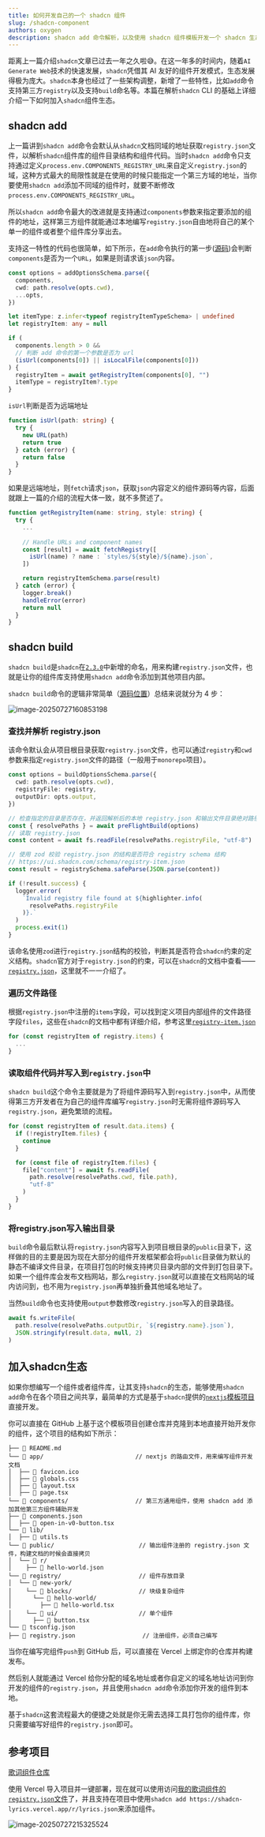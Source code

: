 ```yaml
---
title: 如何开发自己的一个 shadcn 组件
slug: /shadcn-component
authors: oxygen
description: shadcn add 命令解析，以及使用 shadcn 组件模板开发一个 shadcn 生态的组件
---
```


距离上一篇介绍`shadcn`文章已过去一年之久啦😅。在这一年多的时间内，随着`AI Generate Web`技术的快速发展，`shadcn`凭借其 AI 友好的组件开发模式，生态发展得极为庞大。`shadcn`本身也经过了一些架构调整，新增了一些特性，比如`add`命令支持第三方`registry`以及支持`build`命名等。本篇在解析`shadcn` CLI 的基础上详细介绍一下如何加入`shadcn`组件生态。

<!--truncate-->

## shadcn add

上一篇讲到`shadcn add`命令会默认从`shadcn`文档同域的地址获取`registry.json`文件，以解析`shadcn`组件库的组件目录结构和组件代码。当时`shadcn add`命令只支持通过定义`process.env.COMPONENTS_REGISTRY_URL`来自定义`registry.json`的域，这种方式最大的局限性就是在使用的时候只能指定一个第三方域的地址，当你要使用`shadcn add`添加不同域的组件时，就要不断修改`process.env.COMPONENTS_REGISTRY_URL`。

所以`shadcn add`命令最大的改进就是支持通过`components`参数来指定要添加的组件的地址，这样第三方组件就能通过本地编写`registry.json`自由地将自己的某个单一的组件或者整个组件库分享出去。

支持这一特性的代码也很简单，如下所示，在`add`命令执行的第一步([源码](https://github.com/shadcn-ui/ui/blob/97a8de1c1b2ae590cc9dbe17970a882990c35a59/packages/shadcn/src/commands/add.ts#L90))会判断`components`是否为一个`URL`，如果是则请求该`json`内容。

```typescript
const options = addOptionsSchema.parse({
  components,
  cwd: path.resolve(opts.cwd),
  ...opts,
})

let itemType: z.infer<typeof registryItemTypeSchema> | undefined
let registryItem: any = null

if (
  components.length > 0 &&
  // 判断 add 命令的第一个参数是否为 url
  (isUrl(components[0]) || isLocalFile(components[0]))
) {
  registryItem = await getRegistryItem(components[0], "")
  itemType = registryItem?.type
}
```

`isUrl`判断是否为远端地址

```typescript
function isUrl(path: string) {
  try {
    new URL(path)
    return true
  } catch (error) {
    return false
  }
}
```

如果是远端地址，则`fetch`请求`json`，获取`json`内容定义的组件源码等内容，后面就跟上一篇的介绍的流程大体一致，就不多赘述了。

```typescript
function getRegistryItem(name: string, style: string) {
  try {
    ...
    
    // Handle URLs and component names
    const [result] = await fetchRegistry([
      isUrl(name) ? name : `styles/${style}/${name}.json`,
    ])

    return registryItemSchema.parse(result)
  } catch (error) {
    logger.break()
    handleError(error)
    return null
  }
}
```

## shadcn build

`shadcn build`是`shadcn`在[`2.3.0`](https://github.com/shadcn-ui/ui/commit/cb742e98252fe8aa5cad3377d06e1d8a884953db)中新增的命名，用来构建`registry.json`文件，也就是让你的组件库支持使用`shadcn add`命令添加到其他项目内部。

`shadcn build`命令的逻辑非常简单（[源码位置](https://github.com/shadcn-ui/ui/blob/19d7fbb73175ab1ec7db9f8454572625dff3f79f/packages/shadcn/src/commands/build.ts#L18)）总结来说就分为 4 步：

![image-20250727160853198](./../public/images/image-20250727160853198.png)

### 查找并解析 registry.json

该命令默认会从项目根目录获取`registry.json`文件，也可以通过`registry`和`cwd`参数来指定`registry.json`文件的路径（一般用于`monorepo`项目）。

```typescript
const options = buildOptionsSchema.parse({
  cwd: path.resolve(opts.cwd),
  registryFile: registry,
  outputDir: opts.output,
})

// 检查指定的目录是否存在，并返回解析后的本地 registry.json 和输出文件目录绝对路径
const { resolvePaths } = await preFlightBuild(options)
// 读取 registry.json
const content = await fs.readFile(resolvePaths.registryFile, "utf-8")

// 使用 zod 校验 registry.json 的结构是否符合 registry schema 结构
// https://ui.shadcn.com/schema/registry-item.json
const result = registrySchema.safeParse(JSON.parse(content))

if (!result.success) {
  logger.error(
    `Invalid registry file found at ${highlighter.info(
      resolvePaths.registryFile
    )}.`
  )
  process.exit(1)
}
```

该命名使用`zod`进行`registry.json`结构的校验，判断其是否符合`shadcn`约束的定义结构。`shadcn`官方对于`registry.json`的约束，可以在`shadcn`的文档中查看——[`registry.json`](https://ui.shadcn.com/docs/registry/registry-json)，这里就不一一介绍了。

### 遍历文件路径

根据`registry.json`中注册的`items`字段，可以找到定义项目内部组件的文件路径字段`files`，这些在`shadcn`的文档中都有详细介绍，参考这里[`registry-item.json`](https://ui.shadcn.com/docs/registry/registry-item-json)

```typescript
for (const registryItem of registry.items) {
  ...
}
```

### 读取组件代码并写入到`registry.json`中

`shadcn build`这个命令主要就是为了将组件源码写入到`registry.json`中，从而使得第三方开发者在为自己的组件库编写`registry.json`时无需将组件源码写入`registry.json`，避免繁琐的流程。

```typescript
for (const registryItem of result.data.items) {
  if (!registryItem.files) {
    continue
  }

  for (const file of registryItem.files) {
    file["content"] = await fs.readFile(
      path.resolve(resolvePaths.cwd, file.path),
      "utf-8"
    )
  }
}
```

### 将registry.json写入输出目录

`build`命令最后默认将`registry.json`内容写入到项目根目录的`public`目录下，这样做的目的主要是因为现在大部分的组件开发框架都会将`public`目录做为默认的静态不编译文件目录，在项目打包的时候支持拷贝目录内部的文件到打包目录下。如果一个组件库会发布文档网站，那么`registry.json`就可以直接在文档网站的域内访问到，也不用为`registry.json`再单独折叠其他域名地址了。

当然`build`命令也支持使用`output`参数修改`registry.json`写入的目录路径。

```typescript
await fs.writeFile(
  path.resolve(resolvePaths.outputDir, `${registry.name}.json`),
  JSON.stringify(result.data, null, 2)
)
```

## 加入shadcn生态

如果你想编写一个组件或者组件库，让其支持`shadcn`的生态，能够使用`shadcn add`命令在各个项目之间共享，最简单的方式是基于`shadcn`提供的[`nextjs`模板项目](https://github.com/shadcn-ui/registry-template-v4)直接开发。

你可以直接在 GitHub 上基于这个模板项目创建仓库并克隆到本地直接开始开发你的组件，这个项目的结构如下所示：

```shell
├── 📄 README.md
└── 📂 app/                          // nextjs 的路由文件，用来编写组件开发文档
│  ├── 📄 favicon.ico
│  ├── 📄 globals.css
│  ├── 📄 layout.tsx
│  ├── 📄 page.tsx
└── 📂 components/                   // 第三方通用组件，使用 shadcn add 添加其他第三方组件辅助开发
├── 📄 components.json
│  ├── 📄 open-in-v0-button.tsx
└── 📂 lib/
│  ├── 📄 utils.ts
└── 📂 public/                        // 输出组件注册的 registry.json 文件，构建文档的时候会直接拷贝
│  └── 📂 r/
│    ├── 📄 hello-world.json
└── 📂 registry/                      // 组件存放目录
│  └── 📂 new-york/
│    └── 📂 blocks/                   // 块级复杂组件
│      └── 📂 hello-world/
│        ├── 📄 hello-world.tsx
│    └── 📂 ui/                       // 单个组件
│      ├── 📄 button.tsx
└── 📄 tsconfig.json
├── 📄 registry.json                   // 注册组件，必须自己编写
```

当你在编写完组件`push`到 GitHub 后，可以直接在 Vercel 上绑定你的仓库并构建发布。

然后别人就能通过 Vercel 给你分配的域名地址或者你自定义的域名地址访问到你开发的组件的`registry.json`，并且使用`shadcn add`命令添加你开发的组件到本地。

基于`shadcn`这套流程最大的便捷之处就是你无需去选择工具打包你的组件库，你只需要编写好组件的`registry.json`即可。

## 参考项目

[歌词组件仓库](https://github.com/wood3n/shadcn-lyrics)

使用 Vercel 导入项目并一键部署，现在就可以使用访问[我的歌词组件的`registry.json`文件](https://shadcn-lyrics.vercel.app/r/lyrics.json)了，并且支持在项目中使用`shadcn add https://shadcn-lyrics.vercel.app/r/lyrics.json`来添加组件。

![image-20250727215325524](./../public/images/image-20250727215325524.png)
